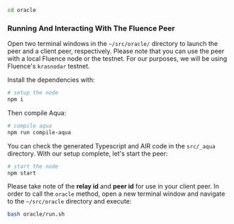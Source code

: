 
```bash
cd oracle
```


### Running And Interacting With The Fluence Peer

Open two terminal windows in the `~/src/oracle/` directory to launch the peer and a client peer, respectively. Please note that you can use the peer with a local Fluence node or the testnet. For our purposes, we will be using Fluence's `krasnodar` testnet.

Install the dependencies with:

```bash
# setup the node
npm i
```

Then compile Aqua:

```bash
# compile aqua
npm run compile-aqua
```

You can check the generated Typescript and AIR code in the `src/_aqua` directory. With our setup complete, let's start the peer:

```bash
# start the node
npm start
````

Please take note of the **relay id** and **peer id** for use in your client peer. In order to call the `oracle` method, open a new terminal window and navigate to the `~/src/oracle` directory and execute:

```bash
bash oracle/run.sh
```


